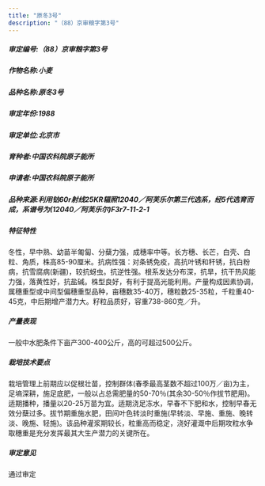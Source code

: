 ```yaml
---
title: "原冬3号"
description: "（88）京审粮字第3号"
---
```

##### 审定编号:（88）京审粮字第3号

##### 作物名称:小麦

##### 品种名称:原冬3号

##### 审定年份:1988

##### 审定单位:北京市

##### 育种者:中国农科院原子能所

##### 申请者:中国农科院原子能所

##### 品种来源:利用钴60r射线25KR辐照12040／阿芙乐尔第三代选系，经5代选育而成，系谱号为(12040／阿芙乐尔)F3r7-11-2-1

##### 特征特性
冬性，早中熟、幼苗半匍匐、分蘖力强，成穗率中等。长方穗、长芒，白壳、白粒、角质，株高85-90厘米。抗病性强：对条锈免疫，高抗叶锈和秆锈，抗白粉病，抗雪腐病(新疆)，较抗蚜虫。抗逆性强。根系发达分布深，抗旱，抗干热风能力强，落黄性好，抗盐碱。株型良好，有利于提高光能利用。产量构成因素协调，属穗重型或中间型偏穗重型品种，亩穗数35-40万，穗粒数25-35粒，千粒重40-45克，中后期增产潜力大。籽粒品质好，容重738-860克／升。

##### 产量表现
一般中水肥条件下亩产300-400公斤，高的可超过500公斤。

##### 栽培技术要点
栽培管理上前期应以促根壮苗，控制群体(春季最高茎数不超过100万／亩)为主，足墒深耕，施足底肥，一般以占总需肥量的50-70％(其余30-50％作拔节肥用)。适期播种，播量以20-25万苗为宜。适期浇足冻水，早春不下肥和水，控制早春无效分蘖过多。拔节期重施水肥，田间叶色转淡时重施(早转淡、早施、重施、晚转淡、晚施、轻施)。该品种灌浆期较长，粒重高而稳定，浇好灌溉中后期攻粒水争取穗重是充分发挥最其大生产潜力的关键所在。

##### 审定意见
通过审定
